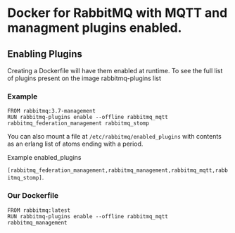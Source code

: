 # Docker for RabbitMQ with MQTT and managment plugins enabled.

## Enabling Plugins

Creating a Dockerfile will have them enabled at runtime. To see the full list of plugins present on the image rabbitmq-plugins list

### Example
```
FROM rabbitmq:3.7-management
RUN rabbitmq-plugins enable --offline rabbitmq_mqtt rabbitmq_federation_management rabbitmq_stomp
```
You can also mount a file at `/etc/rabbitmq/enabled_plugins` with contents as an erlang list of atoms ending with a period.

Example enabled_plugins

`[rabbitmq_federation_management,rabbitmq_management,rabbitmq_mqtt,rabbitmq_stomp]`.

### Our Dockerfile 

```
FROM rabbitmq:latest
RUN rabbitmq-plugins enable --offline rabbitmq_mqtt rabbitmq_management
```
